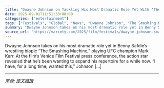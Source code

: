 ```yaml
---
title: "Dwayne Johnson on Tackling His Most Dramatic Role Yet With ‘The Smashing Machine’: ‘It’s Hard to Know What You’re Capable of When You’ve Been Pigeonholed’"
date: 2025-09-01T11:51:33+08:00
categories: ["entertainment"]
tags: ["Festivals", "Global", "News", "Dwayne Johnson", "The Smashing Machine", "Venice Film Festival"]
summary: "Dwayne Johnson takes on his most dramatic role yet in Benny Safdie&#8217;s wrestling biopic &#8220;The Smashing Machine,&#8221; playing UFC champion Mark Kerr. At the film&#8217;s Venice Film Festival"
source_url: "https://variety.com/2025/film/festivals/dwayne-johnson-smashing-machine-pigeonholed-hollywood-1236503244/"
---
```


Dwayne Johnson takes on his most dramatic role yet in Benny Safdie&#8217;s wrestling biopic &#8220;The Smashing Machine,&#8221; playing UFC champion Mark Kerr. At the film&#8217;s Venice Film Festival press conference, the action star revealed that he&#8217;s been wanting to expand his repertoire for a while now. &#8220;I have, for a long time, wanted this,&#8221; Johnson [&#8230;]

---

*来源: [原文链接](https://variety.com/2025/film/festivals/dwayne-johnson-smashing-machine-pigeonholed-hollywood-1236503244/)*
